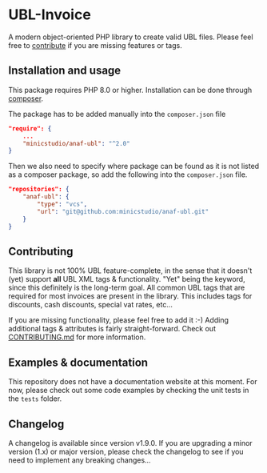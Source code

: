 # UBL-Invoice

A modern object-oriented PHP library to create valid UBL files. Please feel free to [contribute](https://github.com/num-num/ubl-invoice/pulls) if you are missing features or tags.

## Installation and usage

This package requires PHP 8.0 or higher. Installation can be done through [composer](https://www.getcomposer.org).

The package has to be added manually into the `composer.json` file
```json
"require": {
    ...
    "minicstudio/anaf-ubl": "^2.0"
}
```

Then we also need to specify where package can be found as it is not listed as a composer package, so add the following into the `composer.json` file.
```json
"repositories": {
    "anaf-ubl": {
        "type": "vcs",
        "url": "git@github.com:minicstudio/anaf-ubl.git"
    } 
}
```

## Contributing

This library is not 100% UBL feature-complete, in the sense that it doesn't (yet) support **all** UBL XML tags & functionality. "Yet" being the keyword, since this definitely is the long-term goal. All common UBL tags that are required for most invoices are present in the library. This includes tags for discounts, cash discounts, special vat rates, etc...

If you are missing functionality, please feel free to add it :-) Adding additional tags & attributes is fairly straight-forward. Check out [CONTRIBUTING.md](CONTRIBUTING.md) for more information.

## Examples & documentation

This repository does not have a documentation website at this moment. For now, please check out some code examples by checking the unit tests in the `tests` folder.

## Changelog

A changelog is available since version v1.9.0. If you are upgrading a minor version (1.x) or major version, please check the changelog to see if you need to implement any breaking changes...

